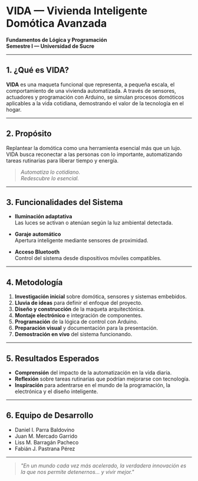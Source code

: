# VIDA — Vivienda Inteligente Domótica Avanzada

**Fundamentos de Lógica y Programación**  
**Semestre I — Universidad de Sucre**

---

## 1. ¿Qué es VIDA?

**VIDA** es una maqueta funcional que representa, a pequeña escala, el comportamiento de una vivienda automatizada. A través de sensores, actuadores y programación con Arduino, se simulan procesos domóticos aplicables a la vida cotidiana, demostrando el valor de la tecnología en el hogar.

---

## 2. Propósito

Replantear la domótica como una herramienta esencial más que un lujo. VIDA busca reconectar a las personas con lo importante, automatizando tareas rutinarias para liberar tiempo y energía.

> *Automatiza lo cotidiano.  
Redescubre lo esencial.*

---

## 3. Funcionalidades del Sistema

- **Iluminación adaptativa**  
  Las luces se activan o atenúan según la luz ambiental detectada.

- **Garaje automático**  
  Apertura inteligente mediante sensores de proximidad.

- **Acceso Bluetooth**  
  Control del sistema desde dispositivos móviles compatibles.

---

## 4. Metodología

1. **Investigación inicial** sobre domótica, sensores y sistemas embebidos.  
2. **Lluvia de ideas** para definir el enfoque del proyecto.  
3. **Diseño y construcción** de la maqueta arquitectónica.  
4. **Montaje electrónico** e integración de componentes.  
5. **Programación** de la lógica de control con Arduino.  
6. **Preparación visual** y documentación para la presentación.  
7. **Demostración en vivo** del sistema funcionando.

---

## 5. Resultados Esperados

- **Comprensión** del impacto de la automatización en la vida diaria.  
- **Reflexión** sobre tareas rutinarias que podrían mejorarse con tecnología.  
- **Inspiración** para adentrarse en el mundo de la programación, la electrónica y el diseño inteligente.

---

## 6. Equipo de Desarrollo

- Daniel I. Parra Baldovino  
- Juan M. Mercado Garrido  
- Liss M. Barragán Pacheco  
- Fabián J. Pastrana Pérez  

---

> *"En un mundo cada vez más acelerado, la verdadera innovación es la que nos permite detenernos… y vivir mejor."*
